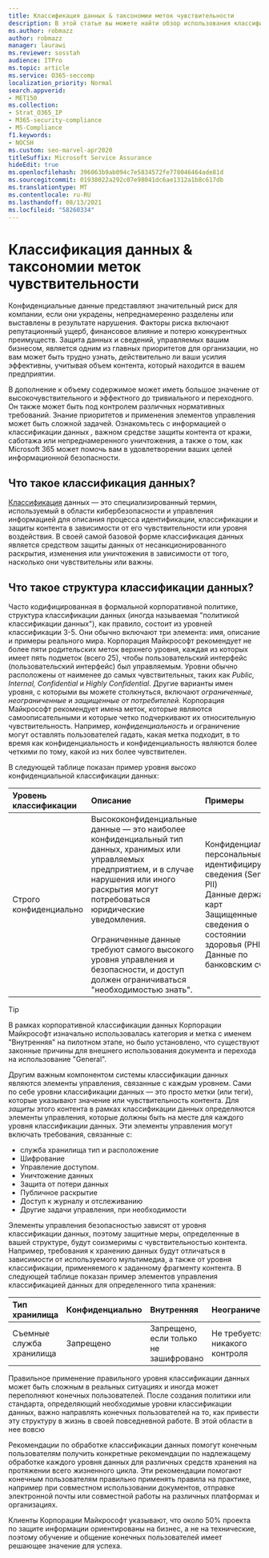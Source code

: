 ```yaml
---
title: Классификация данных & таксономии меток чувствительности
description: В этой статье вы можете найти обзор использования классификации данных & таксономии меток конфиденциальности с Microsoft 365.
ms.author: robmazz
author: robmazz
manager: laurawi
ms.reviewer: sosstah
audience: ITPro
ms.topic: article
ms.service: O365-seccomp
localization_priority: Normal
search.appverid:
- MET150
ms.collection:
- Strat_O365_IP
- M365-security-compliance
- MS-Compliance
f1.keywords:
- NOCSH
ms.custom: seo-marvel-apr2020
titleSuffix: Microsoft Service Assurance
hideEdit: true
ms.openlocfilehash: 396063b9ab094c7e5834572fe778046464ade81d
ms.sourcegitcommit: 01938022a292c07e98041dc6ae1312a1b8c617db
ms.translationtype: MT
ms.contentlocale: ru-RU
ms.lasthandoff: 08/13/2021
ms.locfileid: "58260334"
---
```

# <a name="data-classification--sensitivity-label-taxonomy"></a>Классификация данных & таксономии меток чувствительности

Конфиденциальные данные представляют значительный риск для компании, если они украдены, непреднамеренно разделены или выставлены в результате нарушения. Факторы риска включают репутационный ущерб, финансовое влияние и потерю конкурентных преимуществ. Защита данных и сведений, управляемых вашим бизнесом, является одним из главных приоритетов для организации, но вам может быть трудно узнать, действительно ли ваши усилия эффективны, учитывая объем контента, который находится в вашем предприятии.

В дополнение к объему содержимое может иметь большое значение от высокочувствительного и эффектного до тривиального и переходного. Он также может быть под контролем различных нормативных требований. Знание приоритетов и применения элементов управления может быть сложной задачей. Ознакомьтесь с информацией о классификации данных *,* важном средстве защиты контента от кражи, саботажа или непреднамеренного уничтожения, а также о том, как Microsoft 365 может помочь вам в удовлетворении ваших целей информационной безопасности.

## <a name="what-is-data-classification"></a>Что такое классификация данных?

[Классификация](/microsoft-365/compliance/data-classification-overview) данных — это специализированный термин, используемый в области кибербезопасности и управления информацией для описания процесса идентификации, классификации и защиты контента в зависимости от его чувствительности или уровня воздействия. В своей самой базовой форме классификация данных является средством защиты данных от несанкционированного раскрытия, изменения или уничтожения в зависимости от того, насколько они чувствительны или важны.

## <a name="what-is-a-data-classification-framework"></a>Что такое структура классификации данных?

Часто кодифицированная в формальной корпоративной политике, структура классификации данных (иногда называемая "политикой классификации данных"), как правило, состоит из уровней классификации 3-5. Они обычно включают три элемента: имя, описание и примеры реального мира. Корпорация Майкрософт рекомендует не более пяти родительских меток верхнего уровня, каждая из которых имеет пять подметок (всего 25), чтобы пользовательский интерфейс (пользовательский интерфейс) был управляемым. Уровни обычно расположены от наименее до самых чувствительных, таких как *Public,* *Internal,* *Confidential* и *Highly* 
 *Confidential.* Другие варианты имен уровня, с которыми вы можете столкнуться, включают *ограниченные,* *неограниченные* и *защищенные от потребителей.* Корпорация Майкрософт рекомендует имена меток, которые являются самоописательными и которые четко подчеркивают их относительную чувствительность. Например, *конфиденциальность* и ограничение могут оставлять пользователей гадать,  какая метка подходит, в то время как конфиденциальность и конфиденциальность являются более четкими по тому, какой из них более чувствителен.   

В следующей таблице показан пример уровня *высоко* конфиденциальной классификации данных:

|**Уровень классификации**|**Описание**|**Примеры**|
|:-----------------------|:--------------|:-----------|
| Строго конфиденциально | Высококонфиденциальные данные — это наиболее конфиденциальный тип данных, хранимых или управляемых предприятием, и в случае нарушения или иного раскрытия могут потребоваться юридические уведомления. <br><br> Ограниченные данные требуют самого высокого уровня управления и безопасности, и доступ должен ограничиваться "необходимостью знать". | Конфиденциальные персональные идентифицируемые сведения (Sensitive PII) <br> Данные держателя карт <br> Защищенные сведения о состоянии здоровья (PHI) <br> Данные по банковским счетам |

>[!TIP]
>В рамках корпоративной классификации данных Корпорации Майкрософт изначально использовалась категория и метка с именем "Внутренняя" на пилотном этапе, но было установлено, что существуют законные причины для внешнего использования документа и перехода на использование "General".

Другим важным компонентом системы классификации данных являются элементы управления, связанные с каждым уровнем. Сами по себе уровни классификации данных — это просто метки (или теги), которые указывают значение или чувствительность контента. Для *защиты* этого контента в рамках классификации данных определяются элементы управления, которые должны быть на месте для каждого уровня классификации данных. Эти элементы управления могут включать требования, связанные с:

- служба хранилища тип и расположение
- Шифрование
- Управление доступом.
- Уничтожение данных
- Защита от потери данных
- Публичное раскрытие
- Доступ к журналу и отслеживанию
- Другие задачи управления, при необходимости

Элементы управления безопасностью зависят от уровня классификации данных, поэтому защитные меры, определенные в вашей структуре, будут соизмеримы с чувствительностью контента. Например, требования к хранению данных будут отличаться в зависимости от используемого мультимедиа, а также от уровня классификации, применяемого к заданному фрагменту контента. В следующей таблице показан пример элементов управления классификацией данных для определенного типа хранения:

|**Тип хранилища**|**Конфиденциально**|**Внутренняя**|**Неограниченное**|
|:---------------|:---------------|:-----------|:---------------|
| Съемные служба хранилища | Запрещено | Запрещено, если только не зашифровано | Не требуется никакого контроля |

Правильное применение правильного уровня классификации данных может быть сложным в реальных ситуациях и иногда может переполняют конечных пользователей. После создания политики или стандарта, определяющий необходимые уровни классификации данных, важно направлять конечных пользователей на то, как привести эту структуру в жизнь в своей повседневной работе. В этой области в нее вовсю

Рекомендации по обработке классификации данных помогут конечным пользователям получить конкретные рекомендации по надлежащему обработке каждого уровня данных для различных средств хранения на протяжении всего жизненного цикла. Эти рекомендации помогают конечным пользователям правильно применять правила на практике, например при совместном использовании документов, отправке электронной почты или совместной работы на различных платформах и организациях.

Клиенты Корпорации Майкрософт указывают, что около 50% проекта по защите информации ориентированы на бизнес, а не на технические, поэтому обучение и общение конечных пользователей имеет решающее значение для успеха.
